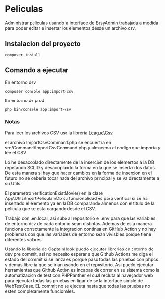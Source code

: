# Peliculas

Administrar peliculas usando la interface de EasyAdmin trabajada a medida para poder editar e insertar los elementos desde un archivo csv.


## Instalacion del proyecto
```
composer install
```

## Comando a ejecutar
En entorno dev
```
composer console app:import-csv
```

En entorno de prod
```
php bin/console app:import-csv
```

### Notas

Para leer los archivos CSV uso la libreria [League\Csv](https://csv.thephpleague.com)

el archivo ImportCsvCommand.php se encuentra en src/Command/ImportCsvCommand.php y almacena el codigo que importa y lee el CSV

Lo he desacoplado directamente de la insercion de los elementos a la DB repetando SOLID y desacoplando la forma en la que se insertan los datos.
De esta manera si hay que hacer cambios en la forma de insercion en el futuro no se deberia tocar nada del archivo principal y se va directamente a su Utils.

El parametro verificationExistMovie() en la clase App\Utils\InsertPeliculaInDb su funcionalidad es para verificar si se ha insertado el elemento ya en la DB comparando almenos con el titulo de la pelicula que se esta cargando desde el CSV.

Trabajo con .en.local, asi subo al repositorio el .env para que las variables de entorno dev de cada entorno sean distintas. Ademas de esta manera funciona correctamente la integracion continua en GitHub Action y no hay problemas con que las variables de entorno sean vivisbles porque tiene diferentes valores.

Usando la libreria de CaptainHook puedo ejecutar librerias en entorno de dev pre commit, asi no necesito esperar a que Github Actions me diga el estado del commit si se lanza es porque paso todas las pruebas con phpcs y demas libreria que se irian usando en el repositorio. Asi puedo ejecutar herramientas que Github Action es incapas de correr en su sistema como la automatizacion de test con PHPPanther el cual recluta al navegador web para ejecutar todas las pruebas en ligar de se la interface simple de WebTestCase.
EL commit no se ejecuta hasta que todas las pruebas no esten completamente funcionales.
